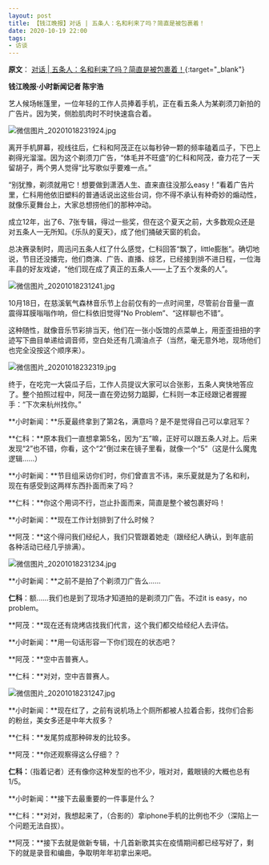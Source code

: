 ```yaml
---
layout: post
title: 【钱江晚报】对话 | 五条人：名和利来了吗？简直是被包裹着！
date: 2020-10-19 22:00
tags:
- 访谈
---
```

**原文**：
[对话 | 五条人：名和利来了吗？简直是被包裹着！](https://rss1.thehour.cn/news24/zaker/article/405405){:target="_blank"}

**钱江晚报·小时新闻记者 陈宇浩**

艺人候场帐篷里，一位年轻的工作人员捧着手机，正在看五条人为某剃须刀新拍的广告片。因为笑，侧脸肌肉时不时快速翕合着。

![微信图片_20201018231924.jpg](https://img.thehour.cn/2020/10/19/16030768001509111300577453406506.jpeg?w=720&h=1250 "微信图片_20201018231924.jpg")

离开手机屏幕，视线往后，仁科和阿茂正在以每秒钟一颗的频率磕着瓜子，下巴上剃得光溜溜。因为这个剃须刀广告，“体毛并不旺盛”的仁科和阿茂，奋力花了一天留胡子，两个男人觉得“比写歌似乎要难一点。”

“别犹豫，剃须就用它！想要做到潇洒人生、直来直往没那么easy！”看着广告片里，仁科用他依旧塑料的普通话说出这些台词，你不得不承认有种奇妙的煽动性，就像乐夏舞台上，大家总想捞他们的那种冲动。  

成立12年，出了6、7张专辑，得过一些奖，但在这个夏天之前，大多数观众还是对五条人一无所知。《乐队的夏天》，成了他们捅破天窗的机会。  

总决赛录制时，周迅问五条人红了什么感觉，仁科回答“飘了，little膨胀”。确切地说，节目还没播完，他们商演、广告、直播、综艺，已经接到排不进日程，一位海丰县的好友戏谑，“他们现在成了真正的五条人——上了五个发条的人”。

![微信图片_20201018231241.jpg](https://img.thehour.cn/2020/10/19/16030768004024369618413480551029.jpeg?w=720&h=480 "微信图片_20201018231241.jpg")

10月18日，在慈溪氧气森林音乐节上台前仅有的一点时间里，尽管前台音量一直震得耳膜嗡嗡作响，但仁科依旧觉得“No Problem”、“这样聊也不错”。  

这种随性，就像音乐节彩排当天，他们在一张小饭馆的点菜单上，用歪歪扭扭的字迹写下曲目单递给调音师，空白处还有几滴油点子（当然，毫无意外地，现场他们也完全没按这个顺序来）。

![微信图片_20201018232319.jpg](https://img.thehour.cn/2020/10/19/16030768007368841565063698321205.jpeg?w=720&h=1280 "微信图片_20201018232319.jpg")

终于，在吃完一大袋瓜子后，工作人员提议大家可以合张影，五条人爽快地答应了。整个拍照过程中，阿茂一直在旁边努力踮脚，仁科则一本正经跟记者握握手：“下次来杭州找你。” 

**小时新闻：**乐夏最终拿到了第2名，满意吗？是不是觉得自己可以拿冠军？

**仁科：**原本我们一直想拿第5名，因为“五”嘛，正好可以跟五条人对上。后来发现“2”也不错，你看，这个“2”倒过来在镜子里看，就像一个“5”（这是什么魔鬼逻辑……）  

**小时新闻：**节目组采访你们时，你们曾直言不讳，来乐夏就是为了名和利，现在有感受到这两样东西扑面而来了吗？

**仁科：**你这个用词不行，岂止扑面而来，简直是整个被包裹好吗！  

**小时新闻：**现在工作计划排到了什么时候？

**阿茂：**这个得问我们经纪人，我们只管跟着她走（跟经纪人确认，到年底前各种活动已经几乎排满）。

![微信图片_20201018231234.jpg](https://img.thehour.cn/2020/10/19/16030768011693987416970200234364.jpeg?w=720&h=479 "微信图片_20201018231234.jpg")   

**小时新闻：**之前不是拍了个剃须刀广告么……

**仁科**：额……我们也是到了现场才知道拍的是剃须刀广告。不过it is easy，no problem。

**阿茂：**现在还有烧烤店找我们代言，这个我们都交给经纪人去评估。  

**小时新闻：**用一句话形容一下你们现在的状态吧？

**阿茂：**空中吉普赛人。

**仁科：**对对，空中吉普赛人。

![微信图片_20201018231247.jpg](https://img.thehour.cn/2020/10/19/1603076801633201010371585694846.jpeg?w=720&h=480 "微信图片_20201018231247.jpg")   

**小时新闻：**现在红了，之前有说机场上个厕所都被人拉着合影，找你们合影的粉丝，美女多还是中年大叔多？

**仁科：**发尾剪成那种碎发的比较多。

**阿茂：**你还观察得这么仔细？？

**仁科：**（指着记者）还有像你这种发型的也不少，哦对对，戴眼镜的大概也总有1/5。  

**小时新闻：**接下去最重要的一件事是什么？

**仁科：**对对，我想起来了，（合影的）拿iphone手机的比例也不少（深陷上一个问题无法自拔）。

**阿茂：**接下去就是做新专辑，十几首新歌其实在疫情期间都已经写好了，剩下的就是录音和编曲，争取明年年初拿出来吧。
